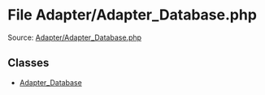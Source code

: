 File Adapter/Adapter_Database.php
=========

Source: [Adapter/Adapter_Database.php](https://github.com/PrestaShop/PrestaShop/blob/1.6.1.1/Adapter/Adapter_Database.php)


Classes
-------

* [Adapter_Database](class.Adapter_Database.md)

